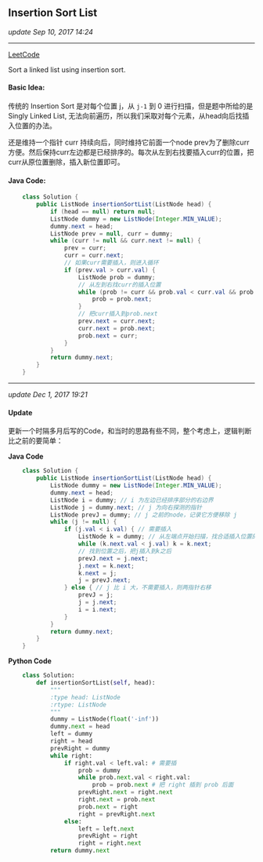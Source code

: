 ## Insertion Sort List
_update Sep 10, 2017  14:24_

---
[LeetCode](https://leetcode.com/problems/insertion-sort-list/description/)

Sort a linked list using insertion sort.

#### Basic Idea:
传统的 Insertion Sort 是对每个位置 j，从 `j-1` 到 0 进行扫描，但是题中所给的是 Singly Linked List, 无法向前遍历，所以我们采取对每个元素，从head向后找插入位置的办法。

还是维持一个指针 curr 持续向后，同时维持它前面一个node prev为了删除curr方便。然后保持curr左边都是已经排序的。每次从左到右找要插入curr的位置，把curr从原位置删除，插入新位置即可。

#### Java Code:
```java
    class Solution {
        public ListNode insertionSortList(ListNode head) {
            if (head == null) return null;
            ListNode dummy = new ListNode(Integer.MIN_VALUE);
            dummy.next = head;
            ListNode prev = null, curr = dummy;
            while (curr != null && curr.next != null) {
                prev = curr;
                curr = curr.next;
                // 如果curr需要插入，则进入循环
                if (prev.val > curr.val) {
                    ListNode prob = dummy;
                    // 从左到右找curr的插入位置
                    while (prob != curr && prob.val < curr.val && prob.next.val < curr.val) {
                        prob = prob.next;
                    }
                    // 把curr插入到prob.next
                    prev.next = curr.next;
                    curr.next = prob.next;
                    prob.next = curr;
                }
            }
            return dummy.next;
        }
    }
```
--- 
_update Dec 1, 2017  19:21_

#### Update
更新一个时隔多月后写的Code，和当时的思路有些不同，整个考虑上，逻辑判断比之前的要简单：

**Java Code**
```java
    class Solution {
        public ListNode insertionSortList(ListNode head) {
            ListNode dummy = new ListNode(Integer.MIN_VALUE);
            dummy.next = head;
            ListNode i = dummy; // i 为左边已经排序部分的右边界
            ListNode j = dummy.next; // j 为向右探测的指针
            ListNode prevJ = dummy; // j 之前的node，记录它方便移除 j
            while (j != null) {
                if (j.val < i.val) { // 需要插入
                    ListNode k = dummy; // 从左端点开始扫描，找合适插入位置的指针
                    while (k.next.val < j.val) k = k.next;
                    // 找到位置之后，把j插入到k之后
                    prevJ.next = j.next;
                    j.next = k.next;
                    k.next = j;
                    j = prevJ.next;
                } else { // j 比 i 大，不需要插入，则两指针右移
                    prevJ = j;
                    j = j.next;
                    i = i.next;
                }
            }
            return dummy.next;
        }
    }
```
**Python Code**
```python
    class Solution:
        def insertionSortList(self, head):
            """
            :type head: ListNode
            :rtype: ListNode
            """
            dummy = ListNode(float('-inf'))
            dummy.next = head
            left = dummy
            right = head
            prevRight = dummy
            while right:
                if right.val < left.val: # 需要插
                    prob = dummy
                    while prob.next.val < right.val:
                        prob = prob.next # 把 right 插到 prob 后面
                    prevRight.next = right.next
                    right.next = prob.next
                    prob.next = right
                    right = prevRight.next
                else:
                    left = left.next
                    prevRight = right
                    right = right.next
            return dummy.next
```









